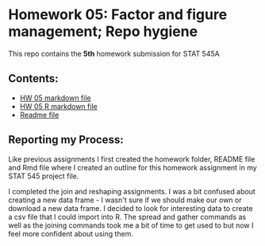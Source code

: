 # Homework 05: Factor and figure management; Repo hygiene


This repo contains the **5th** homework submission for STAT 545A


## Contents:
- [HW 05 markdown file](hw05.md)
- [HW 05 R markdown file](hw05.Rmd)
- [Readme file](README.md)




## Reporting my Process:

Like previous assignments I first created the homework folder, README file and Rmd file where I created an outline for this homework assignment in my STAT 545 project file. 



I completed the join and reshaping assignments. I was a bit confused about creating a new data frame - I wasn't sure if we should make our own or download a new data frame. I decided to look for interesting data to create a csv file that I could import into R. The spread and gather commands as well as the joining commands took me a bit of time to get used to but now I feel more confident about using them.